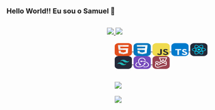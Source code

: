 ### Hello World!! Eu sou o Samuel   👋
##
<div align="center">
  <a href="https://github.com/samuellsantos">
  <img height="180em" src="https://github-readme-stats.vercel.app/api?username=samuellsantos&show_icons=true&theme=dracula&include_all_commits=true&count_private=true"/>
  <img height="180em" src="https://github-readme-stats.vercel.app/api/top-langs/?username=samuellsantos&layout=compact&langs_count=7&theme=dracula"/>
</div>


<div style="margin-left: 50%"><br>
  <img align="center" alt="Samuka-CSS" height="30" width="40" src="https://github.com/tandpfun/skill-icons/blob/main/icons/HTML.svg">
  <img align="center" alt="Samuka-CSS" height="30" width="40" src="https://github.com/tandpfun/skill-icons/blob/main/icons/CSS.svg">
  <img align="center" alt="Samuka-CSS" height="30" width="40" src="https://github.com/tandpfun/skill-icons/blob/main/icons/JavaScript.svg">
  <img align="center" alt="Samuka-CSS" height="30" width="40" src="https://github.com/tandpfun/skill-icons/blob/main/icons/TypeScript.svg">
  <img align="center" alt="Samuka-CSS" height="30" width="40" src="https://github.com/tandpfun/skill-icons/blob/main/icons/React-Dark.svg">
  <img align="center" alt="Samuka-CSS" height="30" width="40" src="https://github.com/tandpfun/skill-icons/blob/main/icons/TailwindCSS-Dark.svg">
  <img align="center" alt="Samuka-CSS" height="30" width="40" src="https://github.com/tandpfun/skill-icons/blob/main/icons/Redux.svg">
    <img align="center" alt="Samuka-CSS" height="30" width="40" src="https://github.com/tandpfun/skill-icons/blob/main/icons/Jest.svg">
  
  <br>

##

  <a href="https://instagram.com/samukk.a" target="_blank"><img src="https://img.shields.io/badge/-Instagram-%23E4405F?style=for-the-badge&logo=instagram&logoColor=white" target="_blank"></a>


  <a href="https://linkedin.com/in/samuel-santos-55515b240/" target="_blank"><img src="https://img.shields.io/badge/-LinkedIn-%230077B5?style=for-the-badge&logo=linkedin&logoColor=white" target="_blank"></a> 
 

